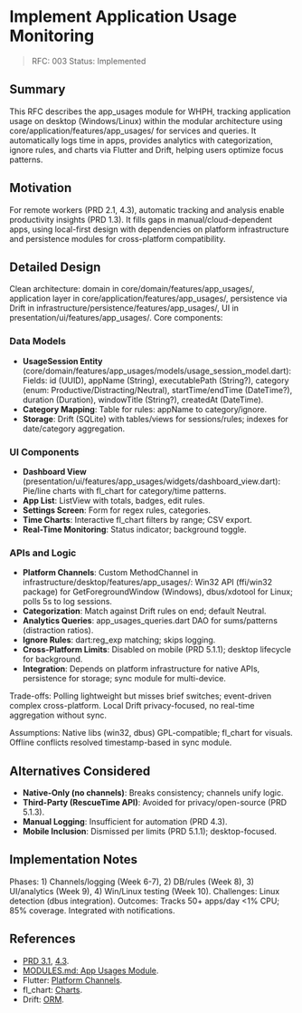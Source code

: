 # Implement Application Usage Monitoring

> RFC: 003
> Status: Implemented

## Summary

This RFC describes the app_usages module for WHPH, tracking application usage on desktop (Windows/Linux) within the modular architecture using core/application/features/app_usages/ for services and queries. It automatically logs time in apps, provides analytics with categorization, ignore rules, and charts via Flutter and Drift, helping users optimize focus patterns.

## Motivation

For remote workers (PRD 2.1, 4.3), automatic tracking and analysis enable productivity insights (PRD 1.3). It fills gaps in manual/cloud-dependent apps, using local-first design with dependencies on platform infrastructure and persistence modules for cross-platform compatibility.

## Detailed Design

Clean architecture: domain in core/domain/features/app_usages/, application layer in core/application/features/app_usages/, persistence via Drift in infrastructure/persistence/features/app_usages/, UI in presentation/ui/features/app_usages/. Core components:

### Data Models

- **UsageSession Entity** (core/domain/features/app_usages/models/usage_session_model.dart): Fields: id (UUID), appName (String), executablePath (String?), category (enum: Productive/Distracting/Neutral), startTime/endTime (DateTime?), duration (Duration), windowTitle (String?), createdAt (DateTime).
- **Category Mapping**: Table for rules: appName to category/ignore.
- **Storage**: Drift (SQLite) with tables/views for sessions/rules; indexes for date/category aggregation.

### UI Components

- **Dashboard View** (presentation/ui/features/app_usages/widgets/dashboard_view.dart): Pie/line charts with fl_chart for category/time patterns.
- **App List**: ListView with totals, badges, edit rules.
- **Settings Screen**: Form for regex rules, categories.
- **Time Charts**: Interactive fl_chart filters by range; CSV export.
- **Real-Time Monitoring**: Status indicator; background toggle.

### APIs and Logic

- **Platform Channels**: Custom MethodChannel in infrastructure/desktop/features/app_usages/: Win32 API (ffi/win32 package) for GetForegroundWindow (Windows), dbus/xdotool for Linux; polls 5s to log sessions.
- **Categorization**: Match against Drift rules on end; default Neutral.
- **Analytics Queries**: app_usages_queries.dart DAO for sums/patterns (distraction ratios).
- **Ignore Rules**: dart:reg_exp matching; skips logging.
- **Cross-Platform Limits**: Disabled on mobile (PRD 5.1.1); desktop lifecycle for background.
- **Integration**: Depends on platform infrastructure for native APIs, persistence for storage; sync module for multi-device.

Trade-offs: Polling lightweight but misses brief switches; event-driven complex cross-platform. Local Drift privacy-focused, no real-time aggregation without sync.

Assumptions: Native libs (win32, dbus) GPL-compatible; fl_chart for visuals. Offline conflicts resolved timestamp-based in sync module.

## Alternatives Considered

- **Native-Only (no channels)**: Breaks consistency; channels unify logic.
- **Third-Party (RescueTime API)**: Avoided for privacy/open-source (PRD 5.1.3).
- **Manual Logging**: Insufficient for automation (PRD 4.3).
- **Mobile Inclusion**: Dismissed per limits (PRD 5.1.1); desktop-focused.

## Implementation Notes

Phases: 1) Channels/logging (Week 6-7), 2) DB/rules (Week 8), 3) UI/analytics (Week 9), 4) Win/Linux testing (Week 10). Challenges: Linux detection (dbus integration). Outcomes: Tracks 50+ apps/day <1% CPU; 85% coverage. Integrated with notifications.

## References

- [PRD 3.1](https://github.com/ahmet-cetinkaya/whph/blob/ea71256c1/docs/PRD.md#L61-L68), [4.3](https://github.com/ahmet-cetinkaya/whph/blob/ea71256c1/docs/PRD.md#L156-L164).
- [MODULES.md: App Usages Module](https://github.com/ahmet-cetinkaya/whph/blob/ea71256c1/docs/MODULES.md#L32-L58).
- Flutter: [Platform Channels](https://docs.flutter.dev/platform-integration/platform-channels).
- fl_chart: [Charts](https://pub.dev/packages/fl_chart).
- Drift: [ORM](https://pub.dev/packages/drift).
